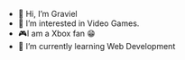 - 👋 Hi, I’m Graviel
- 👀 I’m interested in Video Games. 
- :video_game:I am a Xbox fan :grin:
- 🌱 I’m currently learning Web Development 

<!---
gravielr/gravielr is a ✨ special ✨ repository because its `README.md` (this file) appears on your GitHub profile.
You can click the Preview link to take a look at your changes.
--->
